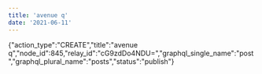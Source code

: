 ```yaml
---
title: 'avenue q'
date: '2021-06-11'
---
```


{"action_type":"CREATE","title":"avenue q","node_id":845,"relay_id":"cG9zdDo4NDU=","graphql_single_name":"post","graphql_plural_name":"posts","status":"publish"}
